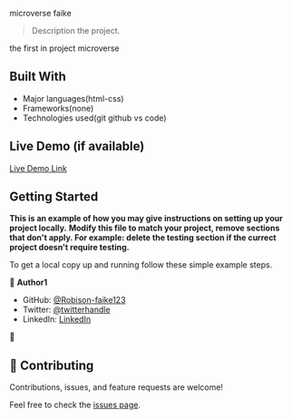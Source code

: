 
microverse faike

> Description the project.

the first in  project microverse 
## Built With

- Major languages(html-css)
- Frameworks(none)
- Technologies used(git github vs code)

## Live Demo (if available)

[Live Demo Link](https://livedemo.com)


## Getting Started

**This is an example of how you may give instructions on setting up your project locally.**
**Modify this file to match your project, remove sections that don't apply. For example: delete the testing section if the currect project doesn't require testing.**


To get a local copy up and running follow these simple example steps.

👤 **Author1**

- GitHub: [@Robison-faike123](https://github.com/Robison-faike123)
- Twitter: [@twitterhandle](https://twitter.com/twitterhandle)
- LinkedIn: [LinkedIn](https://linkedin.com/in/linkedinhandle)

👤 
## 🤝 Contributing

Contributions, issues, and feature requests are welcome!

Feel free to check the [issues page](../../issues/).
